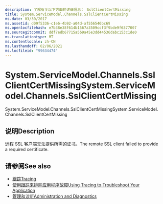 ```yaml
---
description: 了解有关以下方面的详细信息： SslClientCertMissing
title: System.ServiceModel.Channels.SslClientCertMissing
ms.date: 03/30/2017
ms.assetid: d09f5336-c1e6-4b92-a04d-af556546bc69
ms.openlocfilehash: e7b38e38f614b1567a3509ccf3f9bde9f6377007
ms.sourcegitcommit: ddf7edb67715a5b9a45e3dd44536dabc153c1de0
ms.translationtype: MT
ms.contentlocale: zh-CN
ms.lasthandoff: 02/06/2021
ms.locfileid: "99634474"
---
```

# <a name="systemservicemodelchannelssslclientcertmissing"></a><span data-ttu-id="81b74-103">System.ServiceModel.Channels.SslClientCertMissing</span><span class="sxs-lookup"><span data-stu-id="81b74-103">System.ServiceModel.Channels.SslClientCertMissing</span></span>

<span data-ttu-id="81b74-104">System.ServiceModel.Channels.SslClientCertMissing</span><span class="sxs-lookup"><span data-stu-id="81b74-104">System.ServiceModel.Channels.SslClientCertMissing</span></span>  
  
## <a name="description"></a><span data-ttu-id="81b74-105">说明</span><span class="sxs-lookup"><span data-stu-id="81b74-105">Description</span></span>  

 <span data-ttu-id="81b74-106">远程 SSL 客户端无法提供所需的证书。</span><span class="sxs-lookup"><span data-stu-id="81b74-106">The remote SSL client failed to provide a required certificate.</span></span>  
  
## <a name="see-also"></a><span data-ttu-id="81b74-107">请参阅</span><span class="sxs-lookup"><span data-stu-id="81b74-107">See also</span></span>

- [<span data-ttu-id="81b74-108">跟踪</span><span class="sxs-lookup"><span data-stu-id="81b74-108">Tracing</span></span>](index.md)
- [<span data-ttu-id="81b74-109">使用跟踪来排除应用程序故障</span><span class="sxs-lookup"><span data-stu-id="81b74-109">Using Tracing to Troubleshoot Your Application</span></span>](using-tracing-to-troubleshoot-your-application.md)
- [<span data-ttu-id="81b74-110">管理和诊断</span><span class="sxs-lookup"><span data-stu-id="81b74-110">Administration and Diagnostics</span></span>](../index.md)
